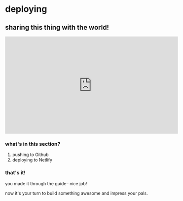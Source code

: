 # deploying

## sharing this thing with the world!

<iframe width="560" height="315" src="https://www.youtube.com/embed/ql0GXWrMHLs" frameborder="0" allow="accelerometer; autoplay; encrypted-media; gyroscope; picture-in-picture" allowfullscreen></iframe>

### what's in this section?

1. pushing to Github
1. deploying to Netlify


### that's it!

you made it through the guide– nice job!

now it's your turn to build something awesome and impress your pals.

